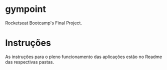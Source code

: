 # gympoint
Rocketseat Bootcamp's Final Project.

# Instruções

As instruções para o pleno funcionamento das aplicações estão no Readme das respectivas pastas.

